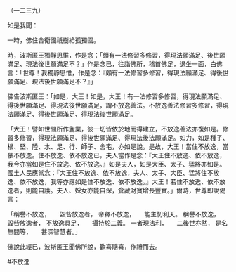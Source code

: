 （一二三九）

如是我聞：

一時，佛住舍衛國祇樹給孤獨園。

時，波斯匿王獨靜思惟，作是念：「頗有一法修習多修習，得現法願滿足、後世願滿足、現法後世願滿足不？」作是念已，往詣佛所，稽首佛足，退坐一面，白佛言：「世尊！我獨靜思惟，作是念：『頗有一法修習多修習，得現法願滿足、得後世願滿足、現法後世願滿足不？』」

佛告波斯匿王：「如是，大王！如是，大王！有一法修習多修習，得現法願滿足、得後世願滿足、得現法後世願滿足，謂不放逸善法。不放逸善法修習多修習，得現法願滿足、得後世願滿足、得現法後世願滿足。

「大王！譬如世間所作麁業，彼一切皆依於地而得建立，不放逸善法亦復如是。修習多修習，得現法願滿足、得後世願滿足、得現法後法願滿足。如力，如是種子、根、堅、陸、水、足、行、師子、舍宅，亦如是說。是故，大王！當住不放逸，當依不放逸。住不放逸、依不放逸已，夫人當作是念：『大王住不放逸、依不放逸，我今亦當如是住不放逸、依不放逸。』如是夫人，如是大臣、太子、猛將亦如是。國土人民應當念：『大王住不放逸、依不放逸，夫人、太子、大臣、猛將住不放逸、依不放逸，我等亦應如是住不放逸、依不放逸。』大王！若住不放逸、依不放逸者，則能自護。夫人、婇女亦能自保，倉藏財寶增長豐實。」爾時，世尊即說偈言：

「稱譽不放逸，　　毀呰放逸者，
帝釋不放逸，　　能主忉利天。
稱譽不放逸，　　毀呰放逸者，
不放逸具足，　　攝持於二義。
一者現法利，　　二後世亦然，
是名無間等，　　甚深智慧者。」

佛說此經已，波斯匿王聞佛所說，歡喜隨喜，作禮而去。




#不放逸
